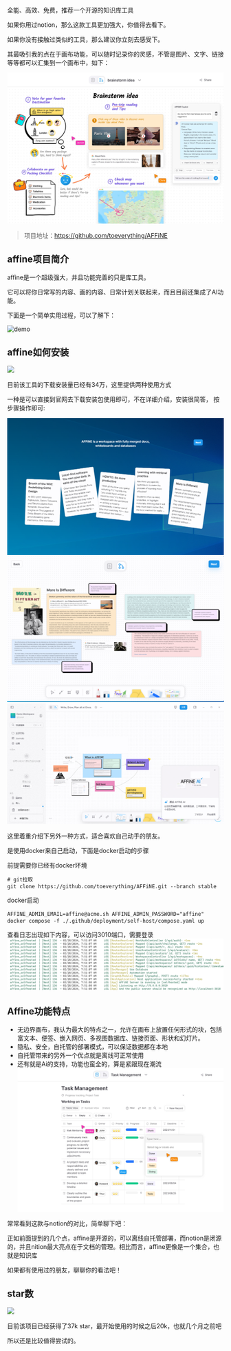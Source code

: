 全能、高效、免费，推荐一个开源的知识库工具

如果你用过notion，那么这款工具更加强大，你值得去看下。

如果你没有接触过类似的工具，那么建议你立刻去感受下。

其最吸引我的点在于画布功能，可以随时记录你的灵感，不管是图片、文字、链接等等都可以汇集到一个画布中，如下：

![affine](image.png)

>项目地址：https://github.com/toeverything/AFFiNE

## affine项目简介

affine是一个超级强大，并且功能完善的只是库工具。

它可以将你日常写的内容、画的内容、日常计划关联起来，而且目前还集成了AI功能。

下面是一个简单实用过程，可以了解下：

![demo](WaterMark_dIp1ZeRVUt.gif)

## affine如何安装

 ![](https://img.shields.io/github/downloads/toeverything/AFFiNE/total?style=flat-square)

目前该工具的下载安装量已经有34万，这里提供两种使用方式

一种是可以直接到官网去下载安装包使用即可，不在详细介绍，安装很简答， 按步骤操作即可:

![](企业微信截图_17229984526573.png) ![](企业微信截图_17229984855831.png) ![](企业微信截图_17229985045877.png)

这里着重介绍下另外一种方式，适合喜欢自己动手的朋友。

是使用docker来自己启动，下面是docker启动的步骤

前提需要你已经有docker环境

```
# git拉取
git clone https://github.com/toeverything/AFFiNE.git --branch stable
```
docker启动
```
AFFINE_ADMIN_EMAIL=affine@acme.sh AFFINE_ADMIN_PASSWORD="affine" docker compose -f ./.github/deployment/self-host/compose.yaml up
```
查看日志出现如下内容，可以访问3010端口，需要登录
![log](image-1.png)

## Affine功能特点

- 无边界画布，我认为最大的特点之一，允许在画布上放置任何形式的块，包括富文本、便签、嵌入网页、多视图数据库、链接页面、形状和幻灯片。
- 隐私、安全，自托管的部署模式，可以保证数据都在本地
- 自托管带来的另外一个优点就是离线可正常使用
- 还有就是Ai的支持，功能也蛮全的，算是紧跟现在潮流 
![计划](image-2.png)

常常看到这款与notion的对比，简单聊下吧：

正如前面提到的几个点，affine是开源的，可以离线自托管部署，而notion是闭源的，并且nition最大亮点在于文档的管理。相比而言，affine更像是一个集合，也就是知识库

如果都有使用过的朋友，聊聊你的看法吧！

## star数

 ![](https://img.shields.io/github/stars/toeverything/AFFiNE?style=flat-square)

 目前该项目已经获得了37k star，最开始使用的时候之后20k，也就几个月之前吧

 所以还是比较值得尝试的。